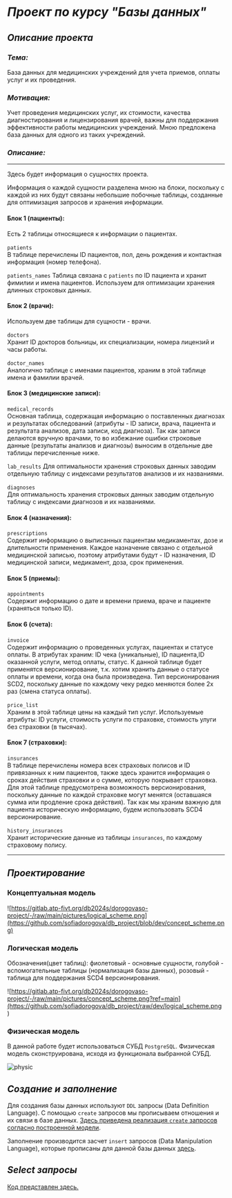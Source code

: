 # **_Проект по курсу "Базы данных"_**

## _Описание проекта_

### _Тема:_ 

База данных для медицинских учреждений для учета приемов, оплаты услуг и их проведения.

### _Мотивация:_

Учет проведения медицинских услуг, их стоимости, качества диагностирования и лицензирования врачей, важны для поддержания эффективности работы медицинских учреждений. Мною предложена база данных для одного из таких учреждений. 

### _Описание:_
---
 
Здесь будет информация о сущностях проекта.

Информация о каждой сущности разделена мною на блоки, поскольку с каждой из них будут связаны небольшие побочные таблицы, созданные для оптимизация запросов и хранения информации.


#### Блок 1 (пациенты): 

Есть 2 таблицы относящиеся к информации о пациентах. 

`patients`  
В таблице перечислены ID пациентов, пол, день рождения и контактная информация (номер телефона).  

`patients_names` 
Таблица связана с `patients` по ID пациента и хранит фимилии и имена пациентов. Используем для оптимизации хранения длинных строковых данных.

#### Блок 2 (врачи):

Используем две таблицы для сущности - врачи.

`doctors`  
Хранит ID докторов больницы, их специализации, номера лицензий и часы работы. 

`doctor_names`  
Аналогично таблице с именами пациентов, храним в этой таблице имена и фамилии врачей. 

#### Блок 3 (медицинские записи):

`medical_records`  
Основная таблица, содержащая информацию о поставленных диагнозах и результатах обследований (атрибуты - ID записи, врача, пациента и результата анализов, дата записи, код диагноза). Так как записи делаются вручную врачами, то во избежание ошибки строковые данные (результаты анализов и диагнозы) выносим в отдельные две таблицы перечисленные ниже.

`lab_results`
Для оптимальности хранения строковых данных заводим отдельную таблицу с индексами результатов анализов и их названиями.

`diagnoses`    
Для оптимальность хранения строковых данных заводим отдельную таблицу с индексами диагнозов и их названиями.


#### Блок 4 (назначения):

`prescriptions`  
Содержит информацию о выписанных пациентам медикаментах, дозе и длительности применения. Каждое назначение связано с отдельной медицинской записью, поэтому атрибутами будут - ID назначения, ID медицинской записи, медикамент, доза, срок применения.


#### Блок 5 (приемы):

`appointments`  
Содержит информацию о дате и времени приема, враче и пациенте (храняться только ID).

#### Блок 6 (счета):

`invoice`  
Содержит информацию о проведенных услугах, пациентах и статусе оплаты. В атрибутах храним: ID чека (уникальные), ID пациента,ID оказанной услуги, метод оплаты, статус. К данной таблице будет применятся версионирование, т.к. хотим хранить данные о статусе оплаты и времени, когда она была произведена. Тип версионирования SCD2, поскольку данные по каждому чеку редко меняются более 2х раз (смена статуса оплаты).

`price_list`  
Храним в этой таблице цены на каждый тип услуг. Используемые атрибуты: ID услуги, стоимость услуги по страховке, стоимость улуги без страховки (в тысячах).

#### Блок 7 (страховки):

`insurances`  
В таблице перечислены номера всех страховых полисов и ID привязанных к ним пациентов, также здесь хранится информация о сроках действия страховки и о сумме, которую покрывает страховка. Для этой таблице предусмотрена возможность версионирования, поскольку данные по каждой страховке могут менятся (оставшаяся сумма или продление срока действия). Так как мы храним важную для пациента историческую информацию, будем использовать SCD4 версионирование. 

`history_insurances`  
Хранит исторические данные из таблицы `insurances`, по каждому страховому полису. 


---

## _Проектирование_ 
### Концептуальная модель

![https://gitlab.atp-fivt.org/db2024s/dorogovaso-project/-/raw/main/pictures/logical_scheme.png](https://github.com/sofiadorogova/db_project/blob/dev/concept_scheme.png)


### Логическая модель

Обозначения(цвет таблиц): фиолетовый - основные сущности, голубой - вспомогательные таблицы (нормализация базы данных), розовый - таблица для поддержания SCD4 версионирования.

![https://gitlab.atp-fivt.org/db2024s/dorogovaso-project/-/raw/main/pictures/concept_scheme.png?ref=main](https://github.com/sofiadorogova/db_project/raw/dev/logical_scheme.png
)

### Физическая модель

В данной работе будет использоваться СУБД `PostgreSQL`. Физическая модель сконструирована, исходя из функционала выбранной СУБД. 

![physic](https://gitlab.atp-fivt.org/db2024s/dorogovaso-project/-/raw/main/pictures/physical_scheme.png)


## _Создание и заполнение_ 

Для создания базы данных используют `DDL` запросы (Data Definition Language). С помощью `create` запросов мы прописываем отношения и их связи в базе данных. [Здесь приведена реализация `create` запросов согласно построенной модели](https://gitlab.atp-fivt.org/db2024s/dorogovaso-project/-/raw/main/scripts/create.sql).

Заполнение производится засчет `insert` запросов (Data Manipulation Language), которые прописаны для данной базы данных [здесь](https://gitlab.atp-fivt.org/db2024s/dorogovaso-project/-/raw/main/scripts/insertions.sql?ref_type=heads).

## _Select запросы_

[Код представлен здесь.](https://gitlab.atp-fivt.org/db2024s/dorogovaso-project/-/raw/main/scripts/select.sql?ref_type=heads)


